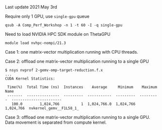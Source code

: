 Last update 2021 May 3rd

Require only 1 GPU, use `single-gpu` queue
```
qsub -A Comp_Perf_Workshop -n 1 -t 60 -I -q single-gpu
```

Need to load NVIDIA HPC SDK module on ThetaGPU
```
module load nvhpc-nompi/21.3
```

Case 1: one matrix-vector multiplication running with CPU threads.

Case 2: offload one matrix-vector multiplication running to a single GPU

```
$ nsys nvprof 2-gemv-omp-target-reduction.f.x
...
CUDA Kernel Statistics:

 Time(%)  Total Time (ns)  Instances    Average     Minimum    Maximum            Name          
 -------  ---------------  ---------  -----------  ---------  ---------  -----------------------
   100.0        1,024,766          1  1,024,766.0  1,024,766  1,024,766  nvkernel_gemv__F1L58_1_
```

Case 3: offload one matrix-vector multiplication running to a single GPU. Data movement is separated from compute kernel.

